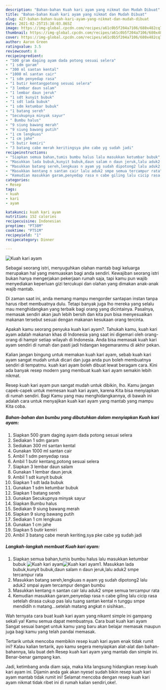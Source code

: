 ```yaml
---
description: "Bahan-bahan Kuah kari ayam yang nikmat dan Mudah Dibuat"
title: "Bahan-bahan Kuah kari ayam yang nikmat dan Mudah Dibuat"
slug: 427-bahan-bahan-kuah-kari-ayam-yang-nikmat-dan-mudah-dibuat
date: 2021-02-25T15:38:03.865Z
image: https://img-global.cpcdn.com/recipes/a61c0b5f204a7106/680x482cq70/kuah-kari-ayam-foto-resep-utama.jpg
thumbnail: https://img-global.cpcdn.com/recipes/a61c0b5f204a7106/680x482cq70/kuah-kari-ayam-foto-resep-utama.jpg
cover: https://img-global.cpcdn.com/recipes/a61c0b5f204a7106/680x482cq70/kuah-kari-ayam-foto-resep-utama.jpg
author: Aaron Green
ratingvalue: 3.5
reviewcount: 8
recipeingredient:
- "500 gram daging ayam dada potong sesuai selera"
- "1 sdm garam"
- "300 ml santan kental"
- "1000 ml santan cair"
- "1 sdm penyedap rasa"
- "1 butir kentangpotong sesuai selera"
- "3 lembar daun salam"
- "1 lembar daun jeruk"
- "1 sdt kunyit bubuk"
- "1 sdt lada bubuk"
- "1 sdm ketumbar bubuk"
- "1 batang sereh"
- "Secukupnya minyak sayur"
- " Bumbu halus"
- "9 siung bawang merah"
- "9 siung bawang putih"
- "1 cm lengkuas"
- "1 cm jahe"
- "5 butir kemiri"
- "3 batang cabe merah keritingsya pke cabe yg sudah jadi"
recipeinstructions:
- "Siapkan semua bahan,tumis bumbu halus lalu masukkan ketumbar bubuk"
- "Masukkan lada bubuk,kunyit bubuk,daun salam n daun jeruk,lalu aduk2 smpe tercampur rata"
- "Masukkan batang sereh,lengkuas n ayam yg sudah dipotong2 lalu aduk2 smpai ayam tercampur dengan bumbu"
- "Masukkan kentang n santan cair lalu aduk2 smpe semua tercampur rata"
- "Kemudian masukkan garam,penyedap rasa n cabe giling lalu cicip rasa setelah dirasa cukup pas lalu tuang santan kental n tunggu smpe mendidih n matang...setelah matang angkat n sisihkan.."
categories:
- Resep
tags:
- kuah
- kari
- ayam

katakunci: kuah kari ayam 
nutrition: 152 calories
recipecuisine: Indonesian
preptime: "PT38M"
cooktime: "PT51M"
recipeyield: "1"
recipecategory: Dinner

---
```



![Kuah kari ayam](https://img-global.cpcdn.com/recipes/a61c0b5f204a7106/680x482cq70/kuah-kari-ayam-foto-resep-utama.jpg)

Sebagai seorang istri, menyuguhkan olahan mantab bagi keluarga merupakan hal yang memuaskan bagi anda sendiri. Kewajiban seorang istri bukan hanya mengerjakan pekerjaan rumah saja, tapi kamu pun wajib menyediakan keperluan gizi tercukupi dan olahan yang dimakan anak-anak wajib mantab.

Di zaman  saat ini, anda memang mampu mengorder santapan instan tanpa harus ribet membuatnya dulu. Tetapi banyak juga lho mereka yang selalu mau menghidangkan yang terbaik bagi orang yang dicintainya. Pasalnya, memasak sendiri akan jauh lebih bersih dan kita pun bisa menyesuaikan makanan tersebut sesuai dengan makanan kesukaan orang tercinta. 



Apakah kamu seorang penyuka kuah kari ayam?. Tahukah kamu, kuah kari ayam adalah makanan khas di Indonesia yang saat ini digemari oleh orang-orang di hampir setiap wilayah di Indonesia. Anda bisa memasak kuah kari ayam sendiri di rumah dan pasti jadi hidangan kegemaranmu di akhir pekan.

Kalian jangan bingung untuk memakan kuah kari ayam, sebab kuah kari ayam sangat mudah untuk dicari dan juga anda pun boleh membuatnya sendiri di tempatmu. kuah kari ayam boleh dibuat lewat beragam cara. Kini ada banyak resep modern yang membuat kuah kari ayam semakin lebih nikmat.

Resep kuah kari ayam pun sangat mudah untuk dibikin, lho. Kamu jangan capek-capek untuk memesan kuah kari ayam, karena Kita bisa menyiapkan di rumah sendiri. Bagi Kamu yang mau menghidangkannya, di bawah ini adalah cara untuk menyajikan kuah kari ayam yang mantab yang mampu Kita coba.

<!--inarticleads1-->

##### Bahan-bahan dan bumbu yang dibutuhkan dalam menyiapkan Kuah kari ayam:

1. Siapkan 500 gram daging ayam dada potong sesuai selera
1. Sediakan 1 sdm garam
1. Sediakan 300 ml santan kental
1. Gunakan 1000 ml santan cair
1. Ambil 1 sdm penyedap rasa
1. Ambil 1 butir kentang,potong sesuai selera
1. Siapkan 3 lembar daun salam
1. Gunakan 1 lembar daun jeruk
1. Ambil 1 sdt kunyit bubuk
1. Siapkan 1 sdt lada bubuk
1. Gunakan 1 sdm ketumbar bubuk
1. Siapkan 1 batang sereh
1. Gunakan Secukupnya minyak sayur
1. Siapkan  Bumbu halus
1. Sediakan 9 siung bawang merah
1. Siapkan 9 siung bawang putih
1. Sediakan 1 cm lengkuas
1. Gunakan 1 cm jahe
1. Siapkan 5 butir kemiri
1. Ambil 3 batang cabe merah keriting,sya pke cabe yg sudah jadi




<!--inarticleads2-->

##### Langkah-langkah membuat Kuah kari ayam:

1. Siapkan semua bahan,tumis bumbu halus lalu masukkan ketumbar bubuk
<img src="https://img-global.cpcdn.com/steps/c20bed3a7da557b9/160x128cq70/kuah-kari-ayam-langkah-memasak-1-foto.jpg" alt="Kuah kari ayam"><img src="https://img-global.cpcdn.com/steps/14fdb8ea11b3d580/160x128cq70/kuah-kari-ayam-langkah-memasak-1-foto.jpg" alt="Kuah kari ayam">1. Masukkan lada bubuk,kunyit bubuk,daun salam n daun jeruk,lalu aduk2 smpe tercampur rata
1. Masukkan batang sereh,lengkuas n ayam yg sudah dipotong2 lalu aduk2 smpai ayam tercampur dengan bumbu
1. Masukkan kentang n santan cair lalu aduk2 smpe semua tercampur rata
1. Kemudian masukkan garam,penyedap rasa n cabe giling lalu cicip rasa setelah dirasa cukup pas lalu tuang santan kental n tunggu smpe mendidih n matang...setelah matang angkat n sisihkan..




Wah ternyata cara buat kuah kari ayam yang nikamt simple ini gampang sekali ya! Kamu semua dapat membuatnya. Cara buat kuah kari ayam Sangat sesuai banget untuk kamu yang baru akan belajar memasak maupun juga bagi kamu yang telah pandai memasak.

Tertarik untuk mencoba membikin resep kuah kari ayam enak tidak rumit ini? Kalau kalian tertarik, ayo kamu segera menyiapkan alat-alat dan bahan-bahannya, lalu buat deh Resep kuah kari ayam yang mantab dan simple ini. Benar-benar gampang kan. 

Jadi, ketimbang anda diam saja, maka kita langsung hidangkan resep kuah kari ayam ini. Dijamin anda gak akan nyesel sudah bikin resep kuah kari ayam mantab tidak rumit ini! Selamat mencoba dengan resep kuah kari ayam nikmat tidak ribet ini di rumah kalian sendiri,oke!.

